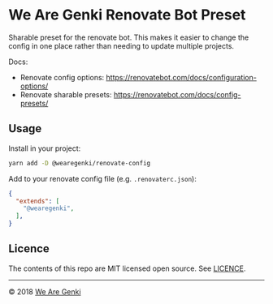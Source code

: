 # We Are Genki Renovate Bot Preset

Sharable preset for the renovate bot. This makes it easier to change the config in one place rather than needing to update multiple projects.

Docs:

- Renovate config options: <https://renovatebot.com/docs/configuration-options/>
- Renovate sharable presets: <https://renovatebot.com/docs/config-presets/>

## Usage

Install in your project:

```sh
yarn add -D @wearegenki/renovate-config
```

Add to your renovate config file (e.g. `.renovaterc.json`):

```json
{
  "extends": [
    "@wearegenki",
  ],
}
```

## Licence

The contents of this repo are MIT licensed open source. See [LICENCE](https://github.com/WeAreGenki/renovate-config/blob/master/LICENCE).

-----

© 2018 [We Are Genki](https://wearegenki.com)
